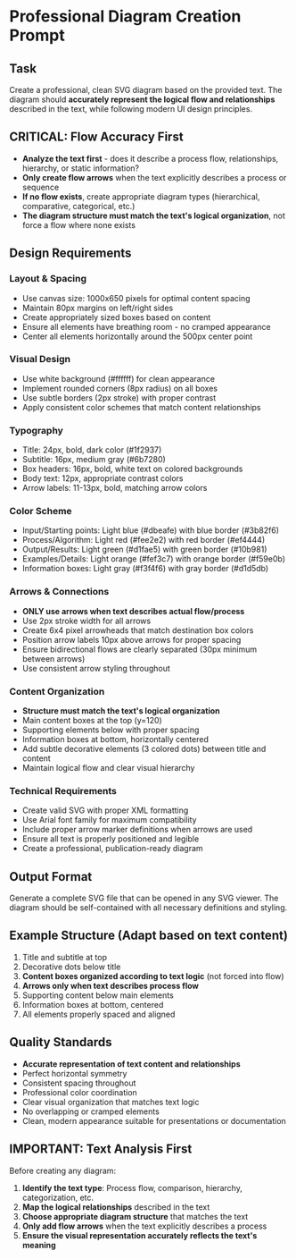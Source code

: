 # Professional Diagram Creation Prompt

## Task
Create a professional, clean SVG diagram based on the provided text. The diagram should **accurately represent the logical flow and relationships** described in the text, while following modern UI design principles.

## CRITICAL: Flow Accuracy First
- **Analyze the text first** - does it describe a process flow, relationships, hierarchy, or static information?
- **Only create flow arrows** when the text explicitly describes a process or sequence
- **If no flow exists**, create appropriate diagram types (hierarchical, comparative, categorical, etc.)
- **The diagram structure must match the text's logical organization**, not force a flow where none exists

## Design Requirements

### Layout & Spacing
- Use canvas size: 1000x650 pixels for optimal content spacing
- Maintain 80px margins on left/right sides
- Create appropriately sized boxes based on content
- Ensure all elements have breathing room - no cramped appearance
- Center all elements horizontally around the 500px center point

### Visual Design
- Use white background (#ffffff) for clean appearance
- Implement rounded corners (8px radius) on all boxes
- Use subtle borders (2px stroke) with proper contrast
- Apply consistent color schemes that match content relationships

### Typography
- Title: 24px, bold, dark color (#1f2937)
- Subtitle: 16px, medium gray (#6b7280)
- Box headers: 16px, bold, white text on colored backgrounds
- Body text: 12px, appropriate contrast colors
- Arrow labels: 11-13px, bold, matching arrow colors

### Color Scheme
- Input/Starting points: Light blue (#dbeafe) with blue border (#3b82f6)
- Process/Algorithm: Light red (#fee2e2) with red border (#ef4444)
- Output/Results: Light green (#d1fae5) with green border (#10b981)
- Examples/Details: Light orange (#fef3c7) with orange border (#f59e0b)
- Information boxes: Light gray (#f3f4f6) with gray border (#d1d5db)

### Arrows & Connections
- **ONLY use arrows when text describes actual flow/process**
- Use 2px stroke width for all arrows
- Create 6x4 pixel arrowheads that match destination box colors
- Position arrow labels 10px above arrows for proper spacing
- Ensure bidirectional flows are clearly separated (30px minimum between arrows)
- Use consistent arrow styling throughout

### Content Organization
- **Structure must match the text's logical organization**
- Main content boxes at the top (y=120)
- Supporting elements below with proper spacing
- Information boxes at bottom, horizontally centered
- Add subtle decorative elements (3 colored dots) between title and content
- Maintain logical flow and clear visual hierarchy

### Technical Requirements
- Create valid SVG with proper XML formatting
- Use Arial font family for maximum compatibility
- Include proper arrow marker definitions when arrows are used
- Ensure all text is properly positioned and legible
- Create a professional, publication-ready diagram

## Output Format
Generate a complete SVG file that can be opened in any SVG viewer. The diagram should be self-contained with all necessary definitions and styling.

## Example Structure (Adapt based on text content)
1. Title and subtitle at top
2. Decorative dots below title
3. **Content boxes organized according to text logic** (not forced into flow)
4. **Arrows only when text describes process flow**
5. Supporting content below main elements
6. Information boxes at bottom, centered
7. All elements properly spaced and aligned

## Quality Standards
- **Accurate representation of text content and relationships**
- Perfect horizontal symmetry
- Consistent spacing throughout
- Professional color coordination
- Clear visual organization that matches text logic
- No overlapping or cramped elements
- Clean, modern appearance suitable for presentations or documentation

## IMPORTANT: Text Analysis First
Before creating any diagram:
1. **Identify the text type**: Process flow, comparison, hierarchy, categorization, etc.
2. **Map the logical relationships** described in the text
3. **Choose appropriate diagram structure** that matches the text
4. **Only add flow arrows** when the text explicitly describes a process
5. **Ensure the visual representation accurately reflects the text's meaning**

